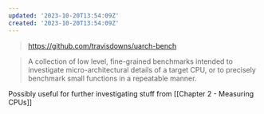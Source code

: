 ```yaml
---
updated: '2023-10-20T13:54:09Z'
created: '2023-10-20T13:54:09Z'
---
```

> https://github.com/travisdowns/uarch-bench

> A collection of low level, fine-grained benchmarks intended to investigate micro-architectural details of a target CPU, or to precisely benchmark small functions in a repeatable manner.

Possibly useful for further investigating stuff from [[Chapter 2 - Measuring CPUs]]